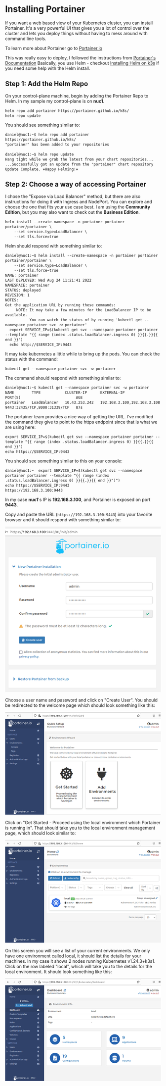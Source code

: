 # Installing Portainer

If you want a web based view of your Kubernetes cluster, you can install Portainer. It's a very powerful UI that gives you a lot of control over the cluster and lets you deploy things without having to mess around with command line tools.

To learn more about Portainer go to [Portainer.io](https://www.portainer.io/)

This was really easy to deploy, I followed the instructions from [Portainer's Documentation](https://docs.portainer.io/start/install/server/kubernetes/baremetal) Basically, you use Helm - checkout [Installing Helm on k3s](k3sInstallHelm.md) if you need some help with the Helm install.

## **Step 1:** Add the Helm Repo

On your control-plane machine, begin by adding the Portainer Repo to Helm. In my sample my control-plane is on **nuc1**.

```shell
helm repo add portainer https://portainer.github.io/k8s/
helm repo update
```

You should see something similar to:

```shell
daniel@nuc1:~$ helm repo add portainer https://portainer.github.io/k8s/
"portainer" has been added to your repositories

daniel@nuc1:~$ helm repo update
Hang tight while we grab the latest from your chart repositories...
...Successfully got an update from the "portainer" chart repository
Update Complete. ⎈Happy Helming!⎈
```

## **Step 2:** Choose a way of accessing Portainer

I chose the "Expose via Load Balancer" method, but there are also instructions for doing it with Ingress and NodePort. You can explore and choose the one that fits your use case best. I am using the **Community Edition**, but you may also want to check out the **Business Edition**.

```shell
helm install --create-namespace -n portainer portainer portainer/portainer \
    --set service.type=LoadBalancer \
    --set tls.force=true
```

Helm should respond with something similar to:

```shell
daniel@nuc1:~$ helm install --create-namespace -n portainer portainer portainer/portainer \
    --set service.type=LoadBalancer \
    --set tls.force=true
NAME: portainer
LAST DEPLOYED: Wed Aug 24 11:21:41 2022
NAMESPACE: portainer
STATUS: deployed
REVISION: 1
NOTES:
Get the application URL by running these commands:
     NOTE: It may take a few minutes for the LoadBalancer IP to be available.
           You can watch the status of by running 'kubectl get --namespace portainer svc -w portainer'
  export SERVICE_IP=$(kubectl get svc --namespace portainer portainer --template "{{ range (index .status.loadBalancer.ingress 0) }}{{.}}{{ end }}")
  echo http://$SERVICE_IP:9443

```

It may take kubernetes a little while to bring up the pods. You can check the status with the command:

```shell
kubectl get --namespace portainer svc -w portainer
```

The command should respond with something similar to:

```shell
daniel@nuc1:~$ kubectl get --namespace portainer svc -w portainer
NAME        TYPE           CLUSTER-IP      EXTERNAL-IP                   PORT(S)                         AGE
portainer   LoadBalancer   10.43.253.242   192.168.3.100,192.168.3.108   9443:32435/TCP,8000:31339/TCP   87s
```

The portainer team provides a nice way of getting the URL. I've modified the command they give to point to the https endpoint since that is what we are using here:

```shell
export SERVICE_IP=$(kubectl get svc --namespace portainer portainer --template "{{ range (index .status.loadBalancer.ingress 0) }}{{.}}{{ end }}")
echo https://$SERVICE_IP:9443
```

You should see something similar to this on your console:

```shell
daniel@nuc1:~  export SERVICE_IP=$(kubectl get svc --namespace portainer portainer --template "{{ range (index .status.loadBalancer.ingress 0) }}{{.}}{{ end }}")")
echo https://$SERVICE_IP:9443
https://192.168.3.100:9443
```

In my case **nuc1**'s IP is **192.168.3.100**, and Portainer is exposed on port **9443**.

Copy and paste the URL (`https://192.168.3.100:9443`) into your favorite browser and it should respond with something similar to:

![Portainer Login](images/portainerLogin.png)

Choose a user name and password and click on "Create User". You should be redirected to the welcome page which should look something like this:

![Portainer Welcome](images/portainerWelcome.png)

Click on "Get Started - Proceed using the local environment which Portainer is running in". That should take you to the local environment management page, which should look similar to:

![Portainer Local Environment](images/portainerLocal.png)

On this screen you will see a list of your current environments. We only have one environment called local, it should list the details for your machines. In my case it shows 2 nodes running Kubernetes v1.24.3+k3s1. Click on the row labeled "local", which will take you to the details for the local environment. It should look something like this:

![Portainer Local Environment Details](images/portainerLocalDetails.png)

